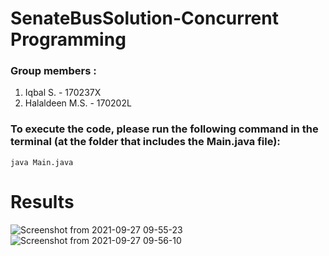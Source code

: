 # SenateBusSolution-Concurrent Programming

### Group members : 
1. Iqbal S. - 170237X
2. Halaldeen M.S. - 170202L

### To execute the code, please run the following command in the terminal (at the folder that includes the Main.java file):

```
java Main.java
```

# Results

![Screenshot from 2021-09-27 09-55-23](https://user-images.githubusercontent.com/47121844/134847690-29525ce9-2bdc-427c-9cc2-8ba14dd031c0.png)
![Screenshot from 2021-09-27 09-56-10](https://user-images.githubusercontent.com/47121844/134847697-21e4596c-307e-46e8-b154-c43b2af1051a.png)
